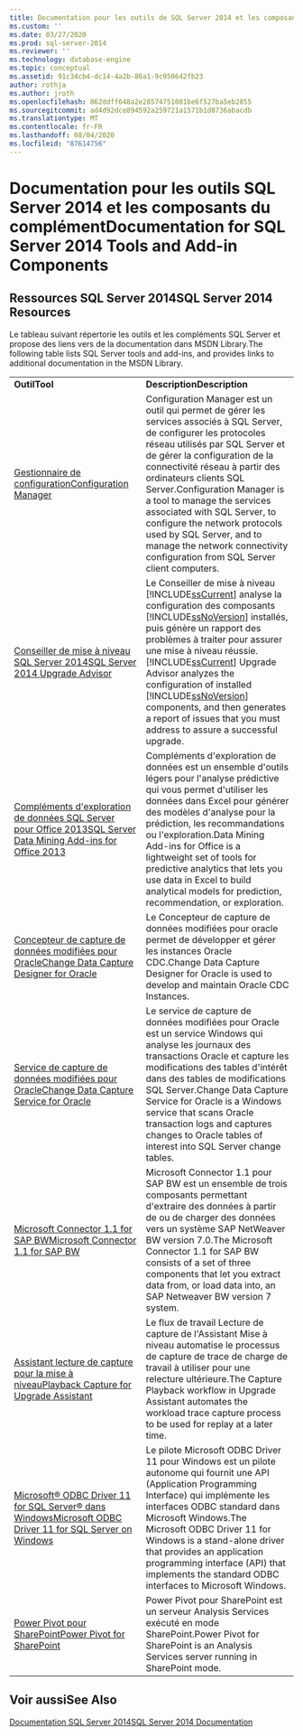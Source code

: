 ```yaml
---
title: Documentation pour les outils de SQL Server 2014 et les composants de complément | Microsoft Docs
ms.custom: ''
ms.date: 03/27/2020
ms.prod: sql-server-2014
ms.reviewer: ''
ms.technology: database-engine
ms.topic: conceptual
ms.assetid: 91c34cb4-dc14-4a2b-86a1-9c950642fb23
author: rothja
ms.author: jroth
ms.openlocfilehash: 862ddff648a2e28574751081be6f527ba5eb2855
ms.sourcegitcommit: ad4d92dce894592a259721a1571b1d8736abacdb
ms.translationtype: MT
ms.contentlocale: fr-FR
ms.lasthandoff: 08/04/2020
ms.locfileid: "87614756"
---
```

# <a name="documentation-for-sql-server-2014-tools-and-add-in-components"></a><span data-ttu-id="d7186-102">Documentation pour les outils SQL Server 2014 et les composants du complément</span><span class="sxs-lookup"><span data-stu-id="d7186-102">Documentation for SQL Server 2014 Tools and Add-in Components</span></span>
    
## <a name="sql-server-2014-resources"></a><span data-ttu-id="d7186-103">Ressources SQL Server 2014</span><span class="sxs-lookup"><span data-stu-id="d7186-103">SQL Server 2014 Resources</span></span>  
 <span data-ttu-id="d7186-104">Le tableau suivant répertorie les outils et les compléments SQL Server et propose des liens vers de la documentation dans MSDN Library.</span><span class="sxs-lookup"><span data-stu-id="d7186-104">The following table lists SQL Server tools and add-ins, and provides links to additional documentation in the MSDN Library.</span></span>  
  
|||  
|-|-|  
|<span data-ttu-id="d7186-105">**Outil**</span><span class="sxs-lookup"><span data-stu-id="d7186-105">**Tool**</span></span>|<span data-ttu-id="d7186-106">**Description**</span><span class="sxs-lookup"><span data-stu-id="d7186-106">**Description**</span></span>|  
|[<span data-ttu-id="d7186-107">Gestionnaire de configuration</span><span class="sxs-lookup"><span data-stu-id="d7186-107">Configuration Manager</span></span>](../relational-databases/sql-server-configuration-manager.md)|<span data-ttu-id="d7186-108">Configuration Manager est un outil qui permet de gérer les services associés à SQL Server, de configurer les protocoles réseau utilisés par SQL Server et de gérer la configuration de la connectivité réseau à partir des ordinateurs clients SQL Server.</span><span class="sxs-lookup"><span data-stu-id="d7186-108">Configuration Manager is a tool to manage the services associated with SQL Server, to configure the network protocols used by SQL Server, and to manage the network connectivity configuration from SQL Server client computers.</span></span>|  
|[<span data-ttu-id="d7186-109">Conseiller de mise à niveau SQL Server 2014</span><span class="sxs-lookup"><span data-stu-id="d7186-109">SQL Server 2014 Upgrade Advisor</span></span>](../sql-server/install/sql-server-2014-upgrade-advisor.md)|<span data-ttu-id="d7186-110">Le Conseiller de mise à niveau [!INCLUDE[ssCurrent](../includes/sscurrent-md.md)] analyse la configuration des composants [!INCLUDE[ssNoVersion](../includes/ssnoversion-md.md)] installés, puis génère un rapport des problèmes à traiter pour assurer une mise à niveau réussie.</span><span class="sxs-lookup"><span data-stu-id="d7186-110">[!INCLUDE[ssCurrent](../includes/sscurrent-md.md)] Upgrade Advisor analyzes the configuration of installed [!INCLUDE[ssNoVersion](../includes/ssnoversion-md.md)] components, and then generates a report of issues that you must address to assure a successful upgrade.</span></span>|  
|[<span data-ttu-id="d7186-111">Compléments d'exploration de données SQL Server pour Office 2013</span><span class="sxs-lookup"><span data-stu-id="d7186-111">SQL Server Data Mining Add-ins for Office 2013</span></span>](https://go.microsoft.com/fwlink/?LinkId=299178)|<span data-ttu-id="d7186-112">Compléments d'exploration de données est un ensemble d'outils légers pour l'analyse prédictive qui vous permet d'utiliser les données dans Excel pour générer des modèles d'analyse pour la prédiction, les recommandations ou l'exploration.</span><span class="sxs-lookup"><span data-stu-id="d7186-112">Data Mining Add-ins for Office is a lightweight set of tools for predictive analytics that lets you use data in Excel to build analytical models for prediction, recommendation, or exploration.</span></span>|  
|[<span data-ttu-id="d7186-113">Concepteur de capture de données modifiées pour Oracle</span><span class="sxs-lookup"><span data-stu-id="d7186-113">Change Data Capture Designer for Oracle</span></span>](https://go.microsoft.com/fwlink/?LinkId=299179)|<span data-ttu-id="d7186-114">Le Concepteur de capture de données modifiées pour oracle permet de développer et gérer les instances Oracle CDC.</span><span class="sxs-lookup"><span data-stu-id="d7186-114">Change Data Capture Designer for Oracle is used to develop and maintain Oracle CDC Instances.</span></span>|  
|[<span data-ttu-id="d7186-115">Service de capture de données modifiées pour Oracle</span><span class="sxs-lookup"><span data-stu-id="d7186-115">Change Data Capture Service for Oracle</span></span>](https://go.microsoft.com/fwlink/?LinkId=299180)|<span data-ttu-id="d7186-116">Le service de capture de données modifiées pour Oracle est un service Windows qui analyse les journaux des transactions Oracle et capture les modifications des tables d'intérêt dans des tables de modifications SQL Server.</span><span class="sxs-lookup"><span data-stu-id="d7186-116">Change Data Capture Service for Oracle is a Windows service that scans Oracle transaction logs and captures changes to Oracle tables of interest into SQL Server change tables.</span></span>|  
|[<span data-ttu-id="d7186-117">Microsoft Connector 1.1 for SAP BW</span><span class="sxs-lookup"><span data-stu-id="d7186-117">Microsoft Connector 1.1 for SAP BW</span></span>](https://go.microsoft.com/fwlink/?LinkId=299181)|<span data-ttu-id="d7186-118">Microsoft Connector 1.1 pour SAP BW est un ensemble de trois composants permettant d'extraire des données à partir de ou de charger des données vers un système SAP NetWeaver BW version 7.0.</span><span class="sxs-lookup"><span data-stu-id="d7186-118">The Microsoft Connector 1.1 for SAP BW consists of a set of three components that let you extract data from, or load data into, an SAP Netweaver BW version 7 system.</span></span>|  
|[<span data-ttu-id="d7186-119">Assistant lecture de capture pour la mise à niveau</span><span class="sxs-lookup"><span data-stu-id="d7186-119">Playback Capture for Upgrade Assistant</span></span>](https://go.microsoft.com/fwlink/?LinkId=299182)|<span data-ttu-id="d7186-120">Le flux de travail Lecture de capture de l'Assistant Mise à niveau automatise le processus de capture de trace de charge de travail à utiliser pour une relecture ultérieure.</span><span class="sxs-lookup"><span data-stu-id="d7186-120">The Capture Playback workflow in Upgrade Assistant automates the workload trace capture process to be used for replay at a later time.</span></span>|  
|[<span data-ttu-id="d7186-121">Microsoft® ODBC Driver 11 for SQL Server® dans Windows</span><span class="sxs-lookup"><span data-stu-id="d7186-121">Microsoft ODBC Driver 11 for SQL Server on Windows</span></span>](https://go.microsoft.com/fwlink/?LinkId=299183)|<span data-ttu-id="d7186-122">Le pilote Microsoft ODBC Driver 11 pour Windows est un pilote autonome qui fournit une API (Application Programming Interface) qui implémente les interfaces ODBC standard dans Microsoft Windows.</span><span class="sxs-lookup"><span data-stu-id="d7186-122">The Microsoft ODBC Driver 11 for Windows is a stand-alone driver that provides an application programming interface (API) that implements the standard ODBC interfaces to Microsoft Windows.</span></span>|  
|[<span data-ttu-id="d7186-123">Power Pivot pour SharePoint</span><span class="sxs-lookup"><span data-stu-id="d7186-123">Power Pivot for SharePoint</span></span>](https://go.microsoft.com/fwlink/?LinkId=299184)|<span data-ttu-id="d7186-124">Power Pivot pour SharePoint est un serveur Analysis Services exécuté en mode SharePoint.</span><span class="sxs-lookup"><span data-stu-id="d7186-124">Power Pivot for SharePoint is an Analysis Services server running in SharePoint mode.</span></span>|  
  
## <a name="see-also"></a><span data-ttu-id="d7186-125">Voir aussi</span><span class="sxs-lookup"><span data-stu-id="d7186-125">See Also</span></span>  
 [<span data-ttu-id="d7186-126">Documentation SQL Server 2014</span><span class="sxs-lookup"><span data-stu-id="d7186-126">SQL Server 2014 Documentation</span></span>](../index.yml)  
